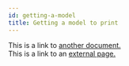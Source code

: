 ```yaml
---
id: getting-a-model
title: Getting a model to print
---
```


This is a link to [another document.](doc3.md)  
This is a link to an [external page.](http://www.example.com)
